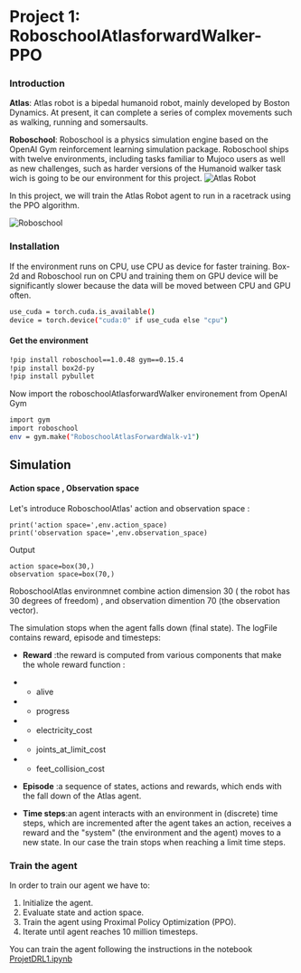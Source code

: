 # 
[//]: # (Image References)

[image1]: https://user-images.githubusercontent.com/97554187/149210232-57758917-efcc-49e7-96d1-afdb77f618ae.png "Atlas Robot"
[image2]: https://user-images.githubusercontent.com/97554187/149211955-617c9a6c-46cf-4654-8e64-8e1aa0c57143.png "Roboschool"

# Project 1: RoboschoolAtlasforwardWalker-PPO

### Introduction

**Atlas**: Atlas robot is a bipedal humanoid robot, mainly developed by Boston Dynamics. At present, it can complete a series of complex movements such as walking, running and somersaults.

**Roboschool**: Roboschool is a physics simulation engine based on the OpenAI Gym reinforcement learning simulation package. Roboschool ships with twelve environments, including tasks familiar to Mujoco users as well as new challenges, such as harder versions of the Humanoid walker task wich is going to be our environment for this project.
![Atlas Robot][image1]

In this project, we will train the Atlas Robot agent to run in a racetrack using the PPO algorithm. 

![Roboschool][image2]

### Installation

If the environment runs on CPU, use CPU as device for faster training. Box-2d and Roboschool run on CPU and training them on GPU device will be significantly slower because the data will be moved between CPU and GPU often.

```bash
use_cuda = torch.cuda.is_available()
device = torch.device("cuda:0" if use_cuda else "cpu")
```
#### Get the environment

```bash
!pip install roboschool==1.0.48 gym==0.15.4
!pip install box2d-py 
!pip install pybullet

```
 
Now import the roboschoolAtlasforwardWalker environement from OpenAI Gym

```bash
import gym
import roboschool
env = gym.make("RoboschoolAtlasForwardWalk-v1")
```
## Simulation
#### Action space , Observation space
Let's introduce RoboschoolAtlas' action and observation space :
```
print('action space=',env.action_space)
print('observation space=',env.observation_space)
```
Output
```
action space=box(30,)
observation space=box(70,)
```
RoboschoolAtlas environmnet combine action dimension 30 ( the robot has 30 degrees of freedom) , and observation dimention 70 (the observation vector).

The simulation stops when the agent falls down (final state).
The logFile contains reward, episode and timesteps:
*  **Reward** :the reward is computed from various components that make the whole reward function :
 * * alive
 * * progress
 * * electricity_cost
 * * joints_at_limit_cost
 * * feet_collision_cost

*  **Episode** :a sequence of states, actions and rewards, which ends with the fall down of the Atlas agent.

*  **Time steps**:an agent interacts with an environment in (discrete) time steps, which are incremented after the agent takes an action, receives a reward and the "system" (the environment and the agent) moves to a new state. In our case the train stops when reaching a limit time steps.
  
### Train the agent
In order to train our agent we have to:

1. Initialize the agent.
2. Evaluate state and action space.
3. Train the agent using Proximal Policy Optimization (PPO). 
4. Iterate until agent reaches 10 million timesteps.

You can train the agent following the instructions in the notebook [ProjetDRL1.ipynb](https://github.com/MeryamCHB/RoboschoolAtlasforwardWalker-PPO/blob/main/PROJET_DRL1.ipynb)

